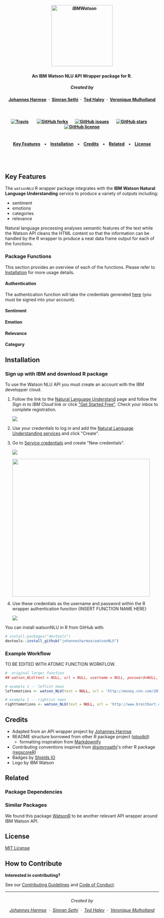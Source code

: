 
<h5 align="center">
  <br>
<img src="doc/pictures/IBMWatson.png" alt="IBMWatson" width="200"></a>
<br>
</h5>

<h4 align="center">An IBM Watson NLU API Wrapper package for R</a>.</h4>

<h5 align="center">
Created by</a></h5>

<h4 align="center">

[Johannes Harmse](https://github.com/johannesharmse) &nbsp;&middot;&nbsp;
[Simran Sethi](https://github.com/simrnsethi) &nbsp;&middot;&nbsp;
[Ted Haley](https://github.com/TedHaley) &nbsp;&middot;&nbsp;
[Veronique Mulholland](https://github.com/vmulholl)
</a></h4>

<br>
<h4 align="center">

[![Travis](https://img.shields.io/travis/johannesharmse/watsonNLU.svg?style=social)](https://github.com/johannesharmse/watsonNLU)
&nbsp;&nbsp;&nbsp;&nbsp;&nbsp;&nbsp;
[![GitHub forks](https://img.shields.io/github/forks/johannesharmse/watsonNLU.svg?style=social)](https://github.com/johannesharmse/watsonNLU/network)&nbsp;&nbsp;&nbsp;&nbsp;&nbsp;&nbsp;
[![GitHub issues](https://img.shields.io/github/issues/johannesharmse/watsonNLU.svg?style=social)](https://github.com/johannesharmse/watsonNLU/issues)&nbsp;&nbsp;&nbsp;&nbsp;&nbsp;&nbsp;
[![GitHub stars](https://img.shields.io/github/stars/johannesharmse/watsonNLU.svg?style=social)](https://github.com/johannesharmse/watsonNLU/stargazers)&nbsp;&nbsp;&nbsp;&nbsp;&nbsp;&nbsp;
[![GitHub license](https://img.shields.io/github/license/johannesharmse/watsonNLU.svg?style=social)](https://github.com/johannesharmse/watsonNLU/blob/master/LICENSE)
</a></h4>


<h1></h1>
<h4 align="center">
  <a href="#key-features">Key Features</a> &nbsp;&nbsp;&nbsp;•&nbsp;&nbsp;&nbsp;
  <a href="#installation">Installation</a> &nbsp;&nbsp;&nbsp;•&nbsp;&nbsp;&nbsp;
  <a href="#credits">Credits</a> &nbsp;&nbsp;&nbsp;•&nbsp;&nbsp;&nbsp;
  <a href="#related">Related</a> &nbsp;&nbsp;&nbsp;•&nbsp;&nbsp;&nbsp;
  <a href="#license">License</a>
</h4>
<h1></h1>

<br>

## Key Features

The `watsonNLU` R wrapper package integrates with the **IBM Watson Natural Language Understanding** service to produce a variety of outputs including:

* sentiment
* emotions
* categories
* relevance

Natural language processing analyses semantic features of the text while the Watson API cleans the HTML content so that the information can be handled by the R wrapper to produce a neat data frame output for each of the functions.  

### Package Functions

This section provides an overview of each of the functions. Please refer to <a href="#installation">Installation</a> for more usage details.

#### Authentication

The authentication function will take the credentials generated [here](https://console.bluemix.net/services/natural-language-understanding/3464cdba-a428-4934-945e-3dfd87d4e49c/?paneId=credentials&new=true&env_id=ibm:yp:us-south&org=89ae7f05-90ac-4efa-a089-e0a83704a79e&space=24853127-1fa6-4544-9835-e230bed91e8e) (you must be signed into your account).

#### Sentiment


#### Emotion


#### Relevance

#### Category


## Installation

### Sign up with IBM and download R package

To use the Watson NLU API you must create an account with the IBM developper cloud.

1. Follow the link to the [Natural Language Understand](https://www.ibm.com/watson/developercloud/natural-language-understanding/api/v1/) page and follow the _Sign in to IBM Cloud_ link or click  ["Get Started Free"](https://console.bluemix.net/registration?target=%2Fcatalog%2Fservices%2Fnatural-language-understanding%3FhideTours%3Dtrue%26cm_mmc%3DOSocial_Tumblr-_-Watson%2BCore_Watson%2BCore%2B-%2BPlatform-_-WW_WW-_-wdc-ref%26cm_mmc%3DOSocial_Tumblr-_-Watson%2BCore_Watson%2BCore%2B-%2BPlatform-_-WW_WW-_-wdc-ref%26cm_mmca1%3D000000OF%26cm_mmca2%3D10000409_). Check your inbox to complete registration.

    ![](doc/pictures/readme/1_addservice.png)


2. Use your credentials to log in and add the [Natural Language Understanding services](https://console.bluemix.net/catalog/services/natural-language-understanding) and click "Create".

3. Go to [Service credentials](https://console.bluemix.net/services/natural-language-understanding/3464cdba-a428-4934-945e-3dfd87d4e49c/?paneId=credentials&new=true&env_id=ibm:yp:us-south&org=89ae7f05-90ac-4efa-a089-e0a83704a79e&space=24853127-1fa6-4544-9835-e230bed91e8e) and create "New credentials".

    ![](doc/pictures/readme/2_newcredentials.png) 
    
    
    
    
    
    <img src="https://github.com/johannesharmse/watsonNLU/blob/master/doc/pictures/readme/2_newcredentials.png" width="450">

4. Use these credentials as the username and password within the R wrapper authentication function {INSERT FUNCTION NAME HERE}

      ![](doc/pictures/readme/3_viewcreds.png)

You can install watsonNLU in R from GitHub with:

``` r
# install.packages("devtools")
devtools::install_github("johannesharmse/watsonNLU")
```

### Example Workflow

TO BE EDITED WITH ATOMIC FUNCTION WORKFLOW.

``` r
#  original larger function
## watson_NLU(text = NULL, url = NULL, username = NULL, password=NULL, features = list(), version="?version=2018-03-16")

# example 1 -- leftist news
leftemotions <- watson_NLU(text = NULL, url = 'http://money.cnn.com/2018/04/02/technology/pacific-newsletter/index.html', username = 'YOUR CREDENTIALS HERE', password='YOUR CREDENTIALS HERE', features = list(keywords = list(sentiment = FALSE, emotion = TRUE)), version="?version=2018-03-16")

# example 1 -- rightist news
righttemotions <- watson_NLU(text = NULL, url = 'http://www.breitbart.com/big-government/2018/04/10/live-updates-mark-zuckerberg-testifies-before-congress/', username = 'YOUR CREDENTIALS HERE', password='YOUR CREDENTIALS HERE', features = list(keywords = list(sentiment = FALSE, emotion = TRUE)), version="?version=2018-03-16")
```

## Credits

* Adapted from an API wrapper project by [Johannes Harmse](https://github.com/johannesharmse/watsonNLU/blob/master/doc/references/api_lab.md)
* README structure borrowed from other R package project ([ptoolkit](https://github.com/UBC-MDS/ptoolkit))
  + formatting inspiration from  [Markdownify](https://github.com/amitmerchant1990/electron-markdownify/blob/master/README.md#key-features)
* Contributing conventions inspired from [@simrnsethi](https://github.com/simrnsethi)'s other R package ([regscoreR](https://github.com/UBC-MDS/regscoreR))
* Badges by [Shields IO](https://shields.io/)
* Logo by IBM Watson


## Related

### Package Dependencies

### Similar Packages

We found this package [WatsonR](https://github.com/rustyoldrake/WatsonR) to be another relevant API wrapper around IBM Watson API.

## License

[MIT License](https://github.com/johannesharmse/watsonNLU/blob/master/LICENSE)

## How to Contribute

**Interested in contributing?**

See our [Contributing Guidelines](https://github.com/johannesharmse/watsonNLU/blob/master/CONTRIBUTING.md) and [Code of Conduct](https://github.com/johannesharmse/watsonNLU/blob/master/CONDUCT.md).

---
<h6 align="center">
Created by

[Johannes Harmse](https://github.com/johannesharmse) &nbsp;&middot;&nbsp;
[Simran Sethi](https://github.com/simrnsethi) &nbsp;&middot;&nbsp;
[Ted Haley](https://github.com/TedHaley) &nbsp;&middot;&nbsp;
[Veronique Mulholland](https://github.com/vmulholl)
</a></h4>
